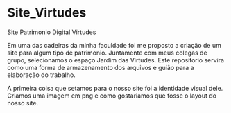 # Site_Virtudes
Site Patrimonio Digital Virtudes

Em uma das cadeiras da minha faculdade foi me proposto a criação de um site para algum tipo de patrimonio. Juntamente com meus colegas de grupo, selecionamos o espaço Jardim das Virtudes. 
Este repositorio servira como uma forma de armazenamento dos arquivos e guião para a elaboração do trabalho. 

A primeira coisa que setamos para o nosso site foi a identidade visual dele. Criamos uma imagem em png e como gostariamos que fosse o layout do nosso site.

